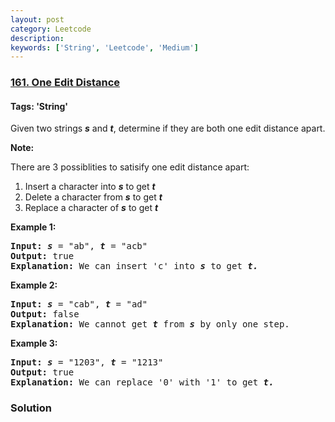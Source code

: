 ```yaml
---
layout: post
category: Leetcode
description: 
keywords: ['String', 'Leetcode', 'Medium']
---
```

### [161. One Edit Distance](https://leetcode.com/problems/one-edit-distance)

#### Tags: 'String'

<div class="content__u3I1 question-content__JfgR"><div><p>Given two strings <b><i>s</i></b> and <b><i>t</i></b>, determine if they are both one edit distance apart.</p>
<p><strong>Note:</strong> </p>
<p>There are 3 possiblities to satisify one edit distance apart:</p>
<ol>
<li>Insert a character into <strong><em>s</em></strong> to get <strong><em>t</em></strong></li>
<li>Delete a character from <strong><em>s</em></strong> to get <strong><em>t</em></strong></li>
<li>Replace a character of <strong><em>s</em></strong> to get <strong><em>t</em></strong></li>
</ol>
<p><strong>Example 1:</strong></p>
<pre><strong>Input:</strong> <strong><em>s</em></strong> = "ab", <strong><em>t</em></strong> = "acb"
<strong>Output:</strong> true
<strong>Explanation:</strong> We can insert 'c' into <strong><em>s</em></strong> to get <strong><em>t.</em></strong>
</pre>
<p><strong>Example 2:</strong></p>
<pre><strong>Input:</strong> <strong><em>s</em></strong> = "cab", <strong><em>t</em></strong> = "ad"
<strong>Output:</strong> false
<strong>Explanation:</strong> We cannot get <strong><em>t </em></strong>from <strong><em>s </em></strong>by only one step.</pre>
<p><strong>Example 3:</strong></p>
<pre><strong>Input:</strong> <strong><em>s</em></strong> = "1203", <strong><em>t</em></strong> = "1213"
<strong>Output:</strong> true
<strong>Explanation:</strong> We can replace '0' with '1' to get <strong><em>t.</em></strong></pre>
</div></div>

### Solution
